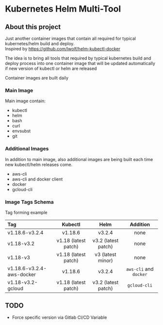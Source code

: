 # Kubernetes Helm Multi-Tool 

## About this project
Just another container images that contain all required for typical kubernetes/helm build and deploy.  
Inspired by https://github.com/lwolf/helm-kubectl-docker

The idea is to bring all tools that required by typical kubernetes build and deploy process into one container image that will be updated automatically if new version of kubectl or helm are released

Container images are built daily

### Main Image
Main image contain:
- kubectl
- helm
- bash
- curl
- envsubst
- git


### Additional Images
In addition to main image, also additional images are being built each time new kubectl/helm releases come.
- aws-cli
- aws-cli and docker client
- docker
- gcloud-cli


### Image Tags Schema
Tag forming example

| Tag                       | Kubectl             | Helm              |  Addition | 
|:--------------------------|:-------------------:|:-----------------:|:---------:|
|v1.18.6-v3.2.4             |v1.18.6              |v3.2.4             | none |
|v1.18-v3.2                 |v1.18 (latest patch) |v3.2 (latest patch)| none |
|v1.18-v3                   |v1.18 (latest patch) |v3 (latest minor)  | none |
|v1.18.6-v3.2.4-aws-docker  |v1.18.6              |v3.2.4             | `aws-cli` and `docker` |
|v1.18-v3.2-gcloud          |v1.18 (latest patch) |v3.2 (latest patch)| `gcloud-cli` |


## TODO
- Force specific version via Gitlab CI/CD Variable
